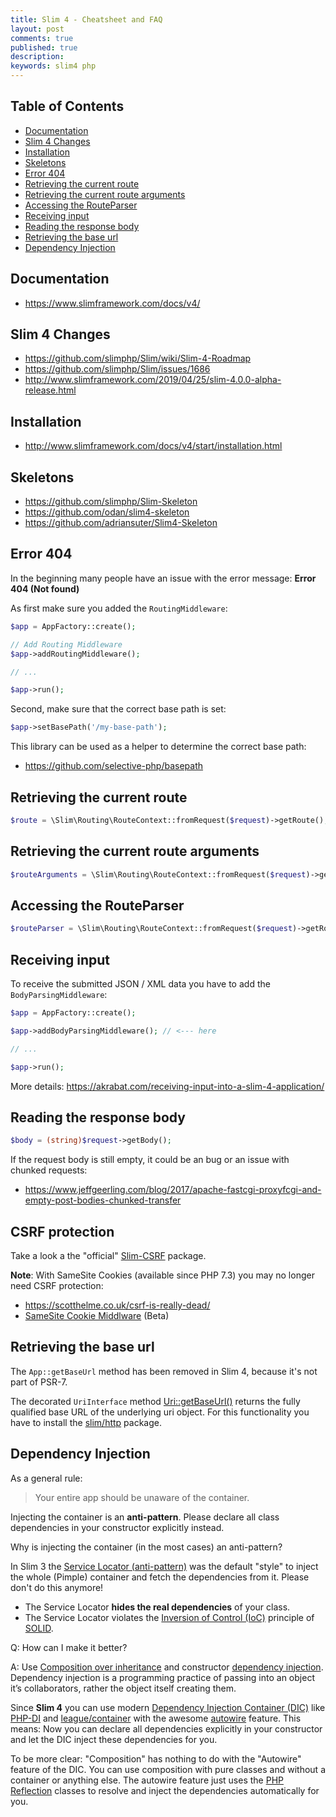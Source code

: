 ```yaml
---
title: Slim 4 - Cheatsheet and FAQ 
layout: post
comments: true
published: true
description: 
keywords: slim4 php
---
```


## Table of Contents

* [Documentation](#documentation)
* [Slim 4 Changes](#slim-4-changes)
* [Installation](#installation)
* [Skeletons](#skeletons)
* [Error 404](#error-404)
* [Retrieving the current route](#retrieving-the-current-route)
* [Retrieving the current route arguments](#retrieving-the-current-route-arguments)
* [Accessing the RouteParser](#accessing-the-routeparser)
* [Receiving input](#receiving-input)
* [Reading the response body](#reading-the-response-body)
* [Retrieving the base url](#retrieving-the-base-url)
* [Dependency Injection](#dependency-injection)

## Documentation <a name="documentation"></a>

* https://www.slimframework.com/docs/v4/

## Slim 4 Changes <a name="slim-4-changes"></a>

* https://github.com/slimphp/Slim/wiki/Slim-4-Roadmap
* https://github.com/slimphp/Slim/issues/1686
* http://www.slimframework.com/2019/04/25/slim-4.0.0-alpha-release.html

## Installation <a name="installation"></a>

* http://www.slimframework.com/docs/v4/start/installation.html

## Skeletons <a name="skeletons"></a>

* https://github.com/slimphp/Slim-Skeleton
* https://github.com/odan/slim4-skeleton
* https://github.com/adriansuter/Slim4-Skeleton

## Error 404 <a name="error-404"></a>

In the beginning many people have an issue with the error message: **Error 404 (Not found)**

As first make sure you added the `RoutingMiddleware`:

```php
$app = AppFactory::create();

// Add Routing Middleware
$app->addRoutingMiddleware();

// ...

$app->run();
```

Second, make sure that the correct base path is set:

```php
$app->setBasePath('/my-base-path');
```

This library can be used as a helper to determine the correct base path:

* https://github.com/selective-php/basepath

## Retrieving the current route <a name="retrieving-the-current-route"></a>

```php
$route = \Slim\Routing\RouteContext::fromRequest($request)->getRoute();
```

## Retrieving the current route arguments <a name="retrieving-the-current-route-arguments"></a>

```php
$routeArguments = \Slim\Routing\RouteContext::fromRequest($request)->getRoute()->getArguments();
```

## Accessing the RouteParser  <a name="accessing-the-routeparser"></a>

```php
$routeParser = \Slim\Routing\RouteContext::fromRequest($request)->getRouteParser();
```

## Receiving input <a name="receiving-input"></a>

To receive the submitted JSON / XML data you have to add the `BodyParsingMiddleware`:

```php
$app = AppFactory::create();

$app->addBodyParsingMiddleware(); // <--- here

// ...

$app->run();
```

More details: https://akrabat.com/receiving-input-into-a-slim-4-application/

## Reading the response body <a name="reading-the-response-body"></a>

```php
$body = (string)$request->getBody();
```

If the request body is still empty, it could be an bug or an issue with chunked requests:

* https://www.jeffgeerling.com/blog/2017/apache-fastcgi-proxyfcgi-and-empty-post-bodies-chunked-transfer

## CSRF protection <a name=""></a>

Take a look a the "official" [Slim-CSRF](https://github.com/slimphp/Slim-Csrf) package. 

**Note**: With SameSite Cookies (available since PHP 7.3) you may no longer need CSRF protection:
* https://scotthelme.co.uk/csrf-is-really-dead/
* [SameSite Cookie Middlware](https://gist.github.com/odan/87d16795f368c48757a1b08da5bd9899) (Beta)

## Retrieving the base url <a name="retrieving-the-base-url"></a>

The `App::getBaseUrl` method has been removed in Slim 4, because it's not part of PSR-7.

The decorated `UriInterface` method [Uri::getBaseUrl()](https://github.com/slimphp/Slim-Http#decorated-uri-object-methods) returns the fully qualified base URL of the underlying uri object. For this functionality you have to install the [slim/http](https://github.com/slimphp/Slim-Http) package.

## Dependency Injection <a name="dependency-injection"></a>

As a general rule:

> Your entire app should be unaware of the container.

Injecting the container is an **anti-pattern**. Please declare all class dependencies in your constructor explicitly instead.

Why is injecting the container (in the most cases) an anti-pattern?

In Slim 3 the [Service Locator (anti-pattern)](https://blog.ploeh.dk/2010/02/03/ServiceLocatorisanAnti-Pattern/) was the default "style" to inject the whole (Pimple) container and fetch the dependencies from it. Please don't do this anymore!

* The Service Locator **hides the real dependencies** of your class. 
* The Service Locator violates the [Inversion of Control (IoC)](https://en.wikipedia.org/wiki/Inversion_of_control) principle of [SOLID](https://en.wikipedia.org/wiki/SOLID).

Q: How can I make it better? 

A: Use [Composition over inheritance](https://en.wikipedia.org/wiki/Composition_over_inheritance) and constructor [dependency injection](http://fabien.potencier.org/what-is-dependency-injection.html). Dependency injection is a programming practice of passing into an object it’s collaborators, rather the object itself creating them. 

Since **Slim 4** you can use modern [Dependency Injection Container (DIC)](http://fabien.potencier.org/do-you-need-a-dependency-injection-container.html) like [PHP-DI](http://php-di.org/) and [league/container](https://container.thephpleague.com/) with the awesome [autowire](https://container.thephpleague.com/3.x/auto-wiring/) feature. This means: Now you can declare all dependencies explicitly in your constructor and let the DIC inject these dependencies for you. 

To be more clear: "Composition" has nothing to do with the "Autowire" feature of the DIC. You can use composition with pure classes and without a container or anything else. The autowire feature just uses the [PHP Reflection](https://www.php.net/manual/en/book.reflection.php) classes to resolve and inject the dependencies automatically for you.
